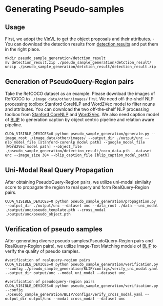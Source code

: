 # Generating Pseudo-samples
## Usage
First, we adopt the [VinVL](https://github.com/microsoft/scene_graph_benchmark) to get the object proposals and their attributes.
-You can download the detection results from [detection results](https://disk.pku.edu.cn:443/link/E714889E66D48F2D81820BCF76BD6EB0) and put them in the right place.
```
mkdir pseudo_sample_generation/detction_result
mv detection_result.zip ./pseudo_sample_generation/detction_result/
unzip ./pseudo_sample_generation/detction_result/detection_result.zip
```
## Generation of PseudoQuery-Region pairs
Take the RefCOCO dataset as an example. Please download the images of RefCOCO to ```./image_data/other/images/``` first. We need off-the-shelf NLP processing toolbox Stanford CoreNLP and Word2Vec model to fliter nouns and attributes. You can download the two off-the-shelf NLP processing toolbox from [Stanford CoreNLP](https://disk.pku.edu.cn:443/link/20AA2B9F8960DD3957B91DE2AD87D9EC) and [Word2Vec](https://disk.pku.edu.cn:443/link/986DF918F422EA96BF175EEABD7136C5). We also need caption model of [BLIP](./BLIP/README.md) to generation caption by object centric pipeline and relation aware pipeline.
```
CUDA_VISIBLE_DEVICES=0 python pseudo_sample_generation/generate.py --image_root ./image_data/other/images/ --output_dir ./output/unc --nlp_model_file [stanford-corenlp model path] --google_model_file [Word2Vec model path] --object_file ./pseudo_sample_generation/detection_result/coco_data.pth --dataset unc --image_size 384 --blip_caption_file [blip_caption_model_path]
```

## Uni-Modal Real Query Propagation

After obtaining PseudoQuery-Region pairs, we utilize uni-modal similaity score to propagate the region to real query and form RealQuery-Region pairs.

```
CUDA_VISIBLE_DEVICES=0 python pseudo_sample_generation/propagation.py --output_dir ./output/unc --dataset unc --data_root ./data --uni_modal ./output/unc/pseudo_template.pth --cross_modal ./output/unc/pseudo_object.pth
```

## Verification of pseudo samples
After generating diverse pseudo samples(PseudoQuery-Region pairs and RealQuery-Region pairs), we utilize Image-Text Matching module of [BLIP](./BLIP/README.md) to verify the quality of pseudo samples. 

```
#verification of realquery-region pairs
CUDA_VISIBLE_DEVICES=0 python pseudo_sample_generation/verification.py --config ./pseudo_sample_generation/BLIP/configs/verify_uni_modal.yaml --output_dir output/unc --modal uni_modal --dataset unc

#verification of pseudoquery-region pairs
CUDA_VISIBLE_DEVICES=0 python pseudo_sample_generation/verification.py --config ./pseudo_sample_generation/BLIP/configs/verify_cross_modal.yaml --output_dir output/unc --modal cross_modal --dataset unc
```
